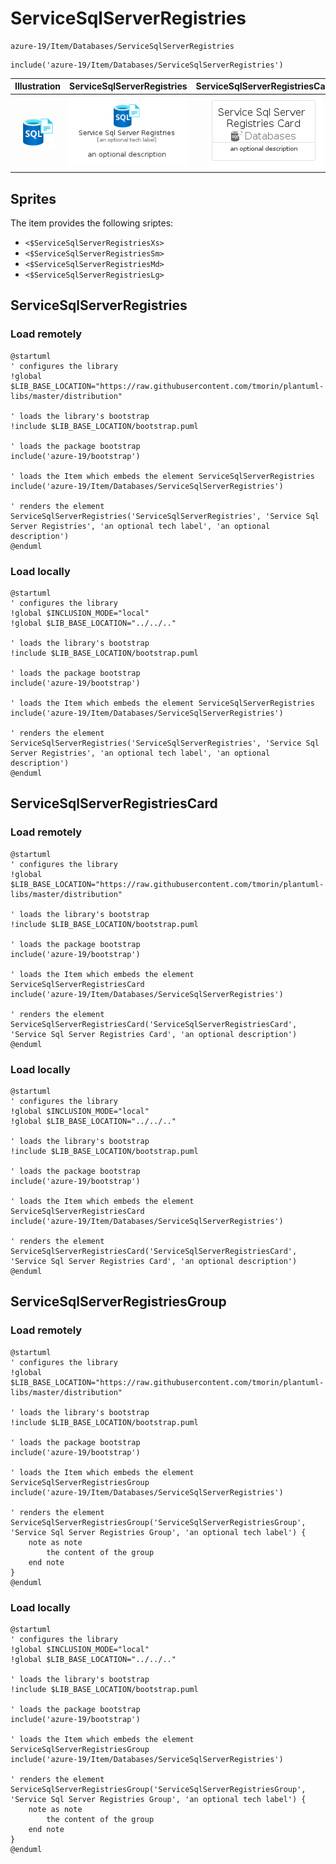 # ServiceSqlServerRegistries


```text
azure-19/Item/Databases/ServiceSqlServerRegistries
```

```text
include('azure-19/Item/Databases/ServiceSqlServerRegistries')
```



| Illustration | ServiceSqlServerRegistries | ServiceSqlServerRegistriesCard | ServiceSqlServerRegistriesGroup |
| :---: | :---: | :---: | :---: |
| ![illustration for Illustration](../../../azure-19/Item/Databases/ServiceSqlServerRegistries.png) | ![illustration for ServiceSqlServerRegistries](../../../azure-19/Item/Databases/ServiceSqlServerRegistries.Local.png) | ![illustration for ServiceSqlServerRegistriesCard](../../../azure-19/Item/Databases/ServiceSqlServerRegistriesCard.Local.png) | ![illustration for ServiceSqlServerRegistriesGroup](../../../azure-19/Item/Databases/ServiceSqlServerRegistriesGroup.Local.png) |



## Sprites
The item provides the following sriptes:

- `<$ServiceSqlServerRegistriesXs>`
- `<$ServiceSqlServerRegistriesSm>`
- `<$ServiceSqlServerRegistriesMd>`
- `<$ServiceSqlServerRegistriesLg>`





## ServiceSqlServerRegistries

### Load remotely
```plantuml
@startuml
' configures the library
!global $LIB_BASE_LOCATION="https://raw.githubusercontent.com/tmorin/plantuml-libs/master/distribution"

' loads the library's bootstrap
!include $LIB_BASE_LOCATION/bootstrap.puml

' loads the package bootstrap
include('azure-19/bootstrap')

' loads the Item which embeds the element ServiceSqlServerRegistries
include('azure-19/Item/Databases/ServiceSqlServerRegistries')

' renders the element
ServiceSqlServerRegistries('ServiceSqlServerRegistries', 'Service Sql Server Registries', 'an optional tech label', 'an optional description')
@enduml
```

### Load locally
```plantuml
@startuml
' configures the library
!global $INCLUSION_MODE="local"
!global $LIB_BASE_LOCATION="../../.."

' loads the library's bootstrap
!include $LIB_BASE_LOCATION/bootstrap.puml

' loads the package bootstrap
include('azure-19/bootstrap')

' loads the Item which embeds the element ServiceSqlServerRegistries
include('azure-19/Item/Databases/ServiceSqlServerRegistries')

' renders the element
ServiceSqlServerRegistries('ServiceSqlServerRegistries', 'Service Sql Server Registries', 'an optional tech label', 'an optional description')
@enduml
```

## ServiceSqlServerRegistriesCard

### Load remotely
```plantuml
@startuml
' configures the library
!global $LIB_BASE_LOCATION="https://raw.githubusercontent.com/tmorin/plantuml-libs/master/distribution"

' loads the library's bootstrap
!include $LIB_BASE_LOCATION/bootstrap.puml

' loads the package bootstrap
include('azure-19/bootstrap')

' loads the Item which embeds the element ServiceSqlServerRegistriesCard
include('azure-19/Item/Databases/ServiceSqlServerRegistries')

' renders the element
ServiceSqlServerRegistriesCard('ServiceSqlServerRegistriesCard', 'Service Sql Server Registries Card', 'an optional description')
@enduml
```

### Load locally
```plantuml
@startuml
' configures the library
!global $INCLUSION_MODE="local"
!global $LIB_BASE_LOCATION="../../.."

' loads the library's bootstrap
!include $LIB_BASE_LOCATION/bootstrap.puml

' loads the package bootstrap
include('azure-19/bootstrap')

' loads the Item which embeds the element ServiceSqlServerRegistriesCard
include('azure-19/Item/Databases/ServiceSqlServerRegistries')

' renders the element
ServiceSqlServerRegistriesCard('ServiceSqlServerRegistriesCard', 'Service Sql Server Registries Card', 'an optional description')
@enduml
```

## ServiceSqlServerRegistriesGroup

### Load remotely
```plantuml
@startuml
' configures the library
!global $LIB_BASE_LOCATION="https://raw.githubusercontent.com/tmorin/plantuml-libs/master/distribution"

' loads the library's bootstrap
!include $LIB_BASE_LOCATION/bootstrap.puml

' loads the package bootstrap
include('azure-19/bootstrap')

' loads the Item which embeds the element ServiceSqlServerRegistriesGroup
include('azure-19/Item/Databases/ServiceSqlServerRegistries')

' renders the element
ServiceSqlServerRegistriesGroup('ServiceSqlServerRegistriesGroup', 'Service Sql Server Registries Group', 'an optional tech label') {
    note as note
        the content of the group
    end note
}
@enduml
```

### Load locally
```plantuml
@startuml
' configures the library
!global $INCLUSION_MODE="local"
!global $LIB_BASE_LOCATION="../../.."

' loads the library's bootstrap
!include $LIB_BASE_LOCATION/bootstrap.puml

' loads the package bootstrap
include('azure-19/bootstrap')

' loads the Item which embeds the element ServiceSqlServerRegistriesGroup
include('azure-19/Item/Databases/ServiceSqlServerRegistries')

' renders the element
ServiceSqlServerRegistriesGroup('ServiceSqlServerRegistriesGroup', 'Service Sql Server Registries Group', 'an optional tech label') {
    note as note
        the content of the group
    end note
}
@enduml
```

